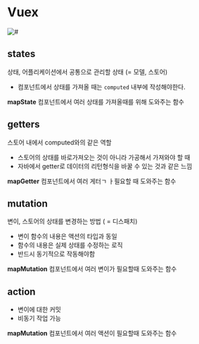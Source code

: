 # Vuex
![#](https://vuex.vuejs.org/vuex.png)

## states
상태, 어플리케이션에서 공통으로 관리할 상태 (= 모델, 스토어)
 - 컴포넌트에서 상태를 가져올 때는 `computed` 내부에 작성해야한다.

**mapState**
컴포넌트에서 여러 상태를 가져올때를 위해 도와주는 함수

## getters
스토어 내에서 computed와의 같은 역할
 * 스토어의 상태를 바로가져오는 것이 아니라 가공해서 가져와야 할 때
 * 자바에서 getter로 데이터의 리턴형식을 바꿀 수 있는 것과 같은 느낌
 
**mapGetter**
컴포넌트에서 여러 게터ㄱ ㅏ필요할 때 도와주는 함수

## mutation
변이, 스토어의 상태를 변경하는 방법 ( = 디스패치)
 * 변이 함수의 내용은 액션의 타입과 동일
 * 함수의 내용은 실제 상태를 수정하는 로직
 * 반드시 동기적으로 작동해야함
 
**mapMutation**
컴포넌트에서 여러 변이가 필요할때 도와주는 함수
 
## action
 * 변이에 대한 커밋
 * 비동기 작업 가능

**mapMutation**
컴포넌트에서 여러 액션이 필요할때 도와주는 함수
